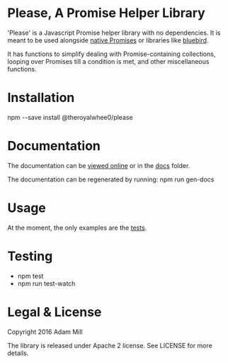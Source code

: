 # Please, A Promise Helper Library
'Please' is a Javascript Promise helper library with no dependencies. It is meant to be used alongside [native Promises](https://developer.mozilla.org/en-US/docs/Web/JavaScript/Reference/Global_Objects/Promise) or libraries like [bluebird](http://bluebirdjs.com/).

It has functions to simplify dealing with Promise-containing collections, looping over Promises till a condition is met, and other miscellaneous functions.

# Installation
npm --save install @theroyalwhee0/please

# Documentation
The documentation can be [viewed online](https://theroyalwhee0.github.io/please/) or in the [docs](https://github.com/theroyalwhee0/please/tree/master/docs) folder.

The documentation can be regenerated by running: npm run gen-docs

# Usage
At the moment, the only examples are the [tests](https://github.com/theroyalwhee0/please/tree/master/test).

# Testing
- npm test
- npm run test-watch

# Legal & License
Copyright 2016 Adam Mill

The library is released under Apache 2 license.  See LICENSE for more details.
